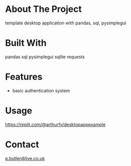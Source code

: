 # About The Project
template desktop application with pandas, sql, pysimplegui

# Built With
pandas
sql
pysimplegui
sqlite
requests

# Features
- basic authentication system

# Usage
https://replit.com/@arthurfy/desktopappexample

# Contact
p.butler@live.co.uk

